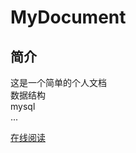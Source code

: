# MyDocument

## 简介
这是一个简单的个人文档  
数据结构  
mysql  
...

[在线阅读](http://zhangshangfeng.gitee.io/mydocument/#/)